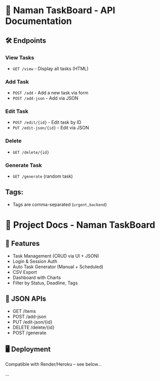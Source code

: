 # 📘 Naman TaskBoard - API Documentation

## 🛠️ Endpoints

### View Tasks
- `GET /view` - Display all tasks (HTML)

### Add Task
- `POST /add` - Add a new task via form
- `POST /add-json` - Add via JSON

### Edit Task
- `POST /edit/{id}` - Edit task by ID
- `PUT /edit-json/{id}` - Edit via JSON

### Delete
- `GET /delete/{id}`

### Generate Task
- `GET /generate` (random task)

## Tags:
- Tags are comma-separated (`urgent,backend`)


# 📘 Project Docs - Naman TaskBoard

## 🔧 Features
- Task Management (CRUD via UI + JSON)
- Login & Session Auth
- Auto Task Generator (Manual + Scheduled)
- CSV Export
- Dashboard with Charts
- Filter by Status, Deadline, Tags

## 🧪 JSON APIs
- GET /items
- POST /add-json
- PUT /edit-json/{id}
- DELETE /delete/{id}
- POST /generate

## 🖥️ Deployment
Compatible with Render/Heroku – see below...

...
